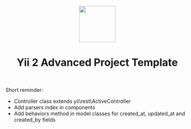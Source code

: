 <p align="center">
    <a href="https://github.com/yiisoft" target="_blank">
        <img src="https://avatars0.githubusercontent.com/u/993323" height="100px">
    </a>
    <h1 align="center">Yii 2 Advanced Project Template</h1>
    <br>
</p>
Short reminder:

- Controller class extends yii\rest\ActiveController
- Add parsers index in components
- Add behaviors method in model classes for created_at, updated_at and created_by fields